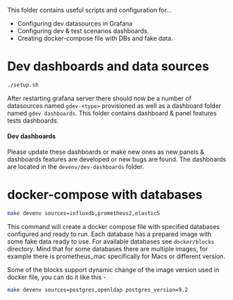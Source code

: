 This folder contains useful scripts and configuration for...

* Configuring dev datasources in Grafana
* Configuring dev & test scenarios dashboards.
* Creating docker-compose file with DBs and fake data.


# Dev dashboards and data sources

```bash
./setup.sh
```

After restarting grafana server there should now be a number of datasources named `gdev-<type>` provisioned as well as
a dashboard folder named `gdev dashboards`. This folder contains dashboard & panel features tests dashboards. 

#### Dev dashboards

Please update these dashboards or make new ones as new panels & dashboards features are developed or new bugs are
found. The dashboards are located in the `devenv/dev-dashboards` folder. 

# docker-compose with databases

```bash
make devenv sources=influxdb,prometheus2,elastic5
```

This command will create a docker compose file with specified databases configured and ready to run. Each database has
a prepared image with some fake data ready to use. For available databases see `docker/blocks` directory. Mind that
for some databases there are multiple images, for example there is prometheus_mac specifically for Macs or different
version.

Some of the blocks support dynamic change of the image version used in docker file, you can do it like this -

```bash
make devenv sources=postgres,openldap postgres_version=9.2
```
